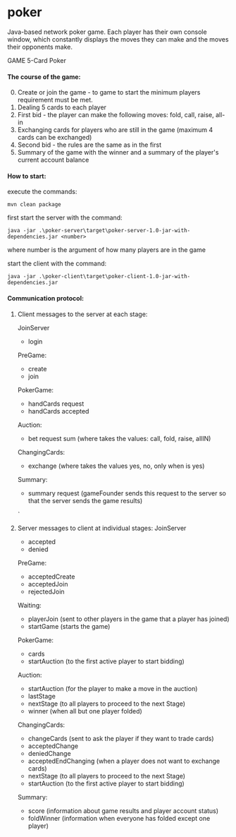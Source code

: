 # poker
Java-based network poker game.
Each player has their own console window, which constantly displays the moves they can make and the moves their opponents make.


GAME 5-Card Poker

#### The course of the game:
0. Create or join the game - to game to start the minimum players requirement must be met.
1. Dealing 5 cards to each player
2. First bid - the player can make the following moves: fold, call, raise, all-in
3. Exchanging cards for players who are still in the game (maximum 4 cards can be exchanged)
4. Second bid - the rules are the same as in the first
5. Summary of the game with the winner and a summary of the player's current account balance


#### How to start:
execute the commands:
```shell
mvn clean package
```
first start the server with the command:

```shell
java -jar .\poker-server\target\poker-server-1.0-jar-with-dependencies.jar <number>
```
where number is the argument of how many players are in the game

start the client with the command:

```shell
java -jar .\poker-client\target\poker-client-1.0-jar-with-dependencies.jar
```

#### Communication protocol:
1. Client messages to the server at each stage:

   JoinServer
   - login <username>
   
   PreGame:
   - create <userID>
   - join <gameID> <userID>
   
   PokerGame:
   - handCards <gameID> <userID> request
   - handCards <gameID> <userID> accepted
   
   Auction:
   - bet <gameID> <userID> request <typeOfMove> sum
     (where <typeOfMove> takes the values: call, fold, raise, allIN)
   
   ChangingCards:
   - exchange <gameID> <userID> <info> <cardNumber>
     (where <info> takes the values ​​yes, no, <cardNumber> only when <info> is yes)
   
   Summary:
   - summary <gameID> <userID> request
     (gameFounder sends this request to the server so that the server sends the game results)
   
   `

2. Server messages to client at individual stages:
   JoinServer
   - accepted <userID>
   - denied

   PreGame:
   - acceptedCreate <gameID>
   - acceptedJoin <gameID>
   - rejectedJoin <gameID>

   Waiting:
   - playerJoin <username>                                 (sent to other players in the game that a player has joined)
   - startGame <gameID>                                    (starts the game)

   PokerGame:
   - cards <card1> <card2> <card3> <card4> <card5>
   - startAuction <playerCash> <minimumBet> <stake>        (to the first active player to start bidding)

   Auction:
   - startAuction <playerCash> <minimumBet> <stake>        (for the player to make a move in the auction)
   - lastStage
   - nextStage                                             (to all players to proceed to the next Stage)
   - winner <winnerID> <winnerUserName> <stake>            (when all but one player folded)

   ChangingCards:
   - changeCards                                           (sent to ask the player if they want to trade cards)
   - acceptedChange <cardID> <card>
   - deniedChange
   - acceptedEndChanging                                   (when a player does not want to exchange cards)
   - nextStage                                             (to all players to proceed to the next Stage)
   - startAuction <playerCash> <minimumBet> <stake>      (to the first active player to start bidding)

   Summary:
   - score <playerLayout> <winnerID> <winnerUsername> <winnerLayout> <stake> <playerCash>
      (information about game results and player account status)
   - foldWinner <winnerUsername> <winnerID> <stake> <playerCash>
     (information when everyone has folded except one player)



[//]: # (GRA Poker 5-kartowy)

[//]: # ()
[//]: # ()
[//]: # ()
[//]: # (Przebieg rozgrywki:)

[//]: # (1. Rozdanie każdemu graczowi 5 kart)

[//]: # (2. Pierwsza licytacja - gracz może wykonać ruchy: fold, call, raise, allIn)

[//]: # (3. Wymiana kart dla graczy, którzy są dalej w grze &#40;maksymalnie 4 karty można wymienić&#41;)

[//]: # (4. Druga licytacja - zasady takie jak w pierwszej)

[//]: # (5. Podsumowanie gry z wskazaniem zwycięzcy oraz podsumowaniem aktualnego stanu konta gracza)

[//]: # ()
[//]: # ()
[//]: # ()

[//]: # ()
[//]: # (Sposób uruchomienia:)

[//]: # (1. wykonać polecenia:)

[//]: # (- mvn clean package)

[//]: # (- najpierw uruchomić serwer polceniem:)

[//]: # ()
[//]: # (```shell)

[//]: # (java -jar .\poker-server\target\poker-server-1.0-jar-with-dependencies.jar <liczba>)

[//]: # (```)

[//]: # (gdzie liczba jest argumentem ilu graczy jest w rozgrywce)

[//]: # ()
[//]: # (- uruchomić klienta poleceniem:)

[//]: # ()
[//]: # (```shell)

[//]: # (java -jar .\poker-client\target\poker-client-1.0-jar-with-dependencies.jar)

[//]: # (```)
         




[//]: # (Protokół komunikacyjny:)

[//]: # (1. Komunikaty klienta do serwera na poszczególnych etapach:)

[//]: # ()
[//]: # (   JoinServer)

[//]: # (    - login <username>)

[//]: # ()
[//]: # (   PreGame:)

[//]: # (    - create <userID>)

[//]: # (    - join <gameID> <userID>)

[//]: # ()
[//]: # (   PokerGame:)

[//]: # (    - handCards <gameID> <userID> request)

[//]: # (    - handCards <gameID> <userID> accepted)

[//]: # ()
[//]: # (   Auction:)

[//]: # (    - bet <gameID> <userID> request <typeOfMove> sum)

[//]: # (      &#40;gdzie <typeOfMove> przyjmuje wartości: call, fold, raise, allIN&#41;)

[//]: # ()
[//]: # (   ChangingCards:)

[//]: # (    - exchange <gameID> <userID> <info> <cardNumber>)

[//]: # (      &#40;gdzie <info> przyjmuje wartości yes, no, <cardNumber> tylko gdy <info> jest yes&#41;)

[//]: # ()
[//]: # (   Summary:)

[//]: # (    - summary <gameID> <userID> request)

[//]: # (      &#40;gameFounder wysyła ten request do serwera, żeby serwer wysłał wyniki gry&#41;)

[//]: # ()



[//]: # ()
[//]: # (2. Komunikaty serwera do klienta na poszczególnych etapach:)

[//]: # ()
[//]: # (   JoinServer)

[//]: # (    - accepted <userID>)

[//]: # (    - denied)

[//]: # ()
[//]: # (   PreGame:)

[//]: # (    - acceptedCreate <gameID>)

[//]: # (    - acceptedJoin <gameID>)

[//]: # (    - rejectedJoin <gameID>)

[//]: # ()
[//]: # (   Waiting:)

[//]: # (    - playerJoin <username>                                 &#40;wysyłany do pozostałych graczy w grze, że gracz dołączył&#41;)

[//]: # (    - startGame <gameID>                                    &#40;rozpoczyna grę&#41;)

[//]: # ()
[//]: # (   PokerGame:)

[//]: # (    - cards <card1> <card2> <card3> <card4> <card5>)

[//]: # (    - startAuction <playerCash> <minimumBet> <stake>        &#40;do pierwszego aktywnego gracza aby rozpoczął licytacje&#41;)

[//]: # ()
[//]: # (   Auction:)

[//]: # (    - startAuction <playerCash> <minimumBet> <stake>        &#40;do gracza aby wykonał ruch w licytacji licytacje&#41;)

[//]: # (    - lastStage)

[//]: # (    - nextStage                                             &#40;do wszystkich graczy, aby przeszli do następnego Stage'a&#41;)

[//]: # (    - winner <winnerID> <winnerUserName> <stake>            &#40;gdy wszyscy poza jednym graczem sfoldowali&#41;)

[//]: # ()
[//]: # (   ChangingCards:)

[//]: # (    - changeCards                                           &#40;wysyłane żeby zapytać gracza czy chce wymienić karty&#41;)

[//]: # (    - acceptedChange <cardID> <card>)

[//]: # (    - deniedChange)

[//]: # (    - acceptedEndChanging                                   &#40;gdy gracz nie chce wymienić kart&#41;)

[//]: # (    - nextStage                                             &#40;do wszystkich graczy, aby przeszli do następnego Stage'a&#41;)

[//]: # (    - startAuction <playerCash> <minimumBet> <stake>        &#40;do pierwszego aktywnego gracza aby rozpoczął licytacje&#41;)

[//]: # ()
[//]: # (   Summary:)

[//]: # (    - score <playerLayout> <winnerID> <winnerUsername> <winnerLayout> <stake> <playerCash>)

[//]: # (      &#40;informacja o wynikach gry i stanie konta gracza&#41;)
[//]: # (    - foldWinner <winnerUsername> <winnerID> <stake> <playerCash>)

[//]: # (      &#40;informacja gdy wszyscy sfoldowali poza jednym graczem&#41;)

[//]: # ()
[//]: # ()
